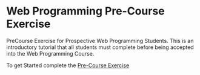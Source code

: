 # Web Programming Pre-Course Exercise
PreCourse Exercise for Prospective Web Programming Students. This is an introductory tutorial that all students must complete before being accepted into the Web Programming Course. 

To get Started complete the [Pre-Course Exercise](PreCourse-Exercise.md)

